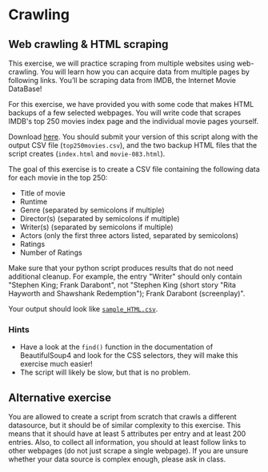 # Crawling

## Web crawling & HTML scraping

This exercise, we will practice scraping from multiple websites using web-crawling. You will learn how you can acquire data from multiple pages by following links. You’ll be scraping data from IMDB, the Internet Movie DataBase!

For this exercise, we have provided you with some code that makes HTML backups of a few selected webpages. You will write code that scrapes IMDB's top 250 movies index page and the individual movie pages yourself.

Download [here](imdb-crawler.py). You should submit your version of this script along with the output CSV file (`top250movies.csv`), and the two backup HTML files that the script creates (`index.html` and `movie-083.html`).

The goal of this exercise is to create a CSV file containing the following data for each movie in the top 250:

* Title of movie
* Runtime
* Genre (separated by semicolons if multiple)
* Director(s) (separated by semicolons if multiple)
* Writer(s) (separated by semicolons if multiple)
* Actors (only the first three actors listed, separated by semicolons)
* Ratings
* Number of Ratings

Make sure that your python script produces results that do not need additional cleanup. For example, the entry "Writer" should only contain "Stephen King; Frank Darabont", not "Stephen King (short story "Rita Hayworth and Shawshank Redemption"); Frank Darabont (screenplay)".

Your output should look like [`sample_HTML.csv`](sample_HTML.csv).

### Hints

* Have a look at the `find()` function in the documentation of BeautifulSoup4 and look for  the CSS selectors, they will make this exercise much easier!
* The script will likely be slow, but that is no problem.

## Alternative exercise

You are allowed to create a script from scratch that crawls a different datasource, but it should be of similar complexity to this exercise. This means that it should have at least 5 attributes per entry and at least 200 entries. Also, to collect all information, you should at least follow links to other webpages (do not just scrape a single webpage). If you are unsure whether your data source is complex enough, please ask in class.
